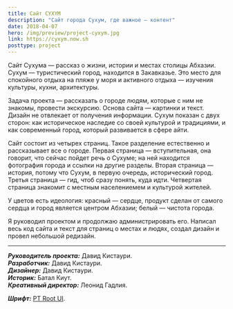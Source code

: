 ```yaml
---
title: Сайт CYXYM
description: "Сайт города Сухум, где важное — контент"
date: 2018-04-07
hero: /img/preview/project-cyxym.jpg
link: https://cyxym.now.sh
posttype: project
---
```


Сайт Сухума — рассказ о жизни, истории и местах столицы Абхазии. Сухум —
туристический город, находится в Закавказье. Это место для спокойного отдыха
на пляже у моря и активного отдыха — изучения культуры, кухни, архитектуры.

Задача проекта — рассказать о городе людям, которые с ним не знакомы, провести
экскурсию. Основа сайта — картинки и текст. Дизайн не отвлекает от получения
информации. Сухум показан с двух сторон: как историческое наследие со своей
культурой и традициями, и как современный город, который развивается в сфере
айти.

Сайт состоит из четырех страниц. Такое разделение естественно и рассказывает
все о городе. Первая страница — вступительная, она говорит, что сейчас пойдет
речь о Сухуме; на ней находится фотография города и ссылки на другие разделы.
Вторая страница — история, потому что Сухум, в первую очередь, исторический
город. Третья страница — гид, чтоб сразу понять, куда идти. Четвертая
страница знакомит с местным населениемем и культурой жителей.

У цветов есть идеология: красный — сердце, продукт сделан от самого сердца и
город является центром Абхазии; белый — чистота города.

Я руководил проектом и продолжаю администрировать его. Написал весь код сайта и
текст для страниц о местах и людях, создал дизайн и провел небольшой редизайн.

---

***Руководитель проекта:*** Давид Кистаури.\
***Разработчик:*** Давид Кистаури.\
***Дизайнер:*** Давид Кистаури.\
***Историк:*** Батал Киут.\
***Креативный директор:*** Леонид Гадлия.

***Шрифт:*** [PT Root UI](https://www.paratype.ru/fonts/pt/pt-root-ui).
